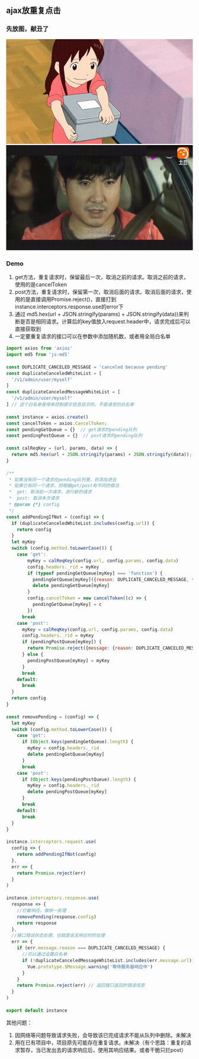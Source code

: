 ## ajax放重复点击  

### 先放图，献丑了  
![图1](/img/runaway.gif)  
![图2](/img/shenteng.gif)  

### Demo  
1. get方法，重复请求时，保留最后一次，取消之前的请求。取消之前的请求，使用的是cancelToken  
2. post方法，重复请求时，保留第一次，取消后面的请求。取消后面的请求，使用的是直接调用Promise.reject()，直接打到instance.interceptors.response.use的error下  
3. 通过 md5.hex(url + JSON.stringify(params) + JSON.stringify(data))来判断是否是相同请求。计算后的key值放入request.header中，请求完成后可以直接获取到  
4. 一定要重复请求的接口可以在参数中添加随机数，或者用全局白名单  

```javascript  
import axios from 'axios'
import md5 from 'js-md5'

const DUPLICATE_CANCELED_MESSAGE = 'canceled because pending'
const duplicateCanceledWhiteList = [
  '/v1/admin/user/myself'
]
const duplicateCanceledMessageWhiteList = [
  '/v1/admin/user/myself'
] // 这个白名单是用来控制提示信息显示的，不是请求的白名单

const instance = axios.create()
const cancelToken = axios.CancelToken;
const pendingGetQueue = {}  // get请求的pending队列
const pendingPostQueue = {}  // post请求的pending队列

const calReqKey = (url, params, data) => {
  return md5.hex(url + JSON.stringify(params) + JSON.stringify(data));
}

/**
 * 如果没有同一个请求在pending队列里，则添加进去
 * 如果已有同一个请求，则根据get/post有不同的做法
 *  get: 取消前一次请求，进行新的请求
 *  post: 取消本次请求
 * @param {*} config 
 */
const addPendingIfNot = (config) => {
  if (duplicateCanceledWhiteList.includes(config.url)) {
    return config
  }
  let myKey
  switch (config.method.toLowerCase()) {
    case 'get':
        myKey = calReqKey(config.url, config.params, config.data)
        config.headers._rid = myKey
        if (typeof pendingGetQueue[myKey] === 'function') {
          pendingGetQueue[myKey]({reason: DUPLICATE_CANCELED_MESSAGE, type: 'get', url: config.url})
          delete pendingGetQueue[myKey]
        }
        config.cancelToken = new cancelToken((c) => {
          pendingGetQueue[myKey] = c
        })
      break
    case 'post':
      myKey = calReqKey(config.url, config.params, config.data)
      config.headers._rid = myKey       
      if (pendingPostQueue[myKey]) {
        return Promise.reject({message: {reason: DUPLICATE_CANCELED_MESSAGE, type: 'post', url: config.url}})
      } else {
        pendingPostQueue[myKey] = myKey
      }
      break
    default:
      break
  }
  return config
}

const removePending = (config) => {
  let myKey
  switch (config.method.toLowerCase()) {
    case 'get':
      if (Object.keys(pendingGetQueue).length) {
        myKey = config.headers._rid
        delete pendingGetQueue[myKey]
      }
      break
    case 'post':
      if (Object.keys(pendingPostQueue).length) {
        myKey = config.headers._rid
        delete pendingPostQueue[myKey]
      }
      break
    default:
      break
  }
}

instance.interceptors.request.use(
  config => {
    return addPendingIfNot(config)
  },
  err => {
    return Promise.reject(err)
  }
)

instance.interceptors.response.use(
  response => {
    //拦截响应，做统一处理 
    removePending(response.config)
    return response
  },
  //接口错误状态处理，也就是说无响应时的处理
  err => {
    if (err.message.reason === DUPLICATE_CANCELED_MESSAGE) {
      //可以通过设置白名单
      if (!duplicateCanceledMessageWhiteList.includes(err.message.url)) {
        Vue.prototype.$Message.warning('等待服务器响应中')
      }
    }
    return Promise.reject(err) // 返回接口返回的错误信息
  }
)

export default instance   
```  

其他问题：
1. 因网络等问题导致请求失败，会导致该已完成请求不能从队列中删除。未解决
2. 用在已有项目中，项目原先可能存在重复请求。未解决（有个思路：重复的请求暂存，当已发出去的请求响应后，使用其响应结果。或者干脆只拦post）